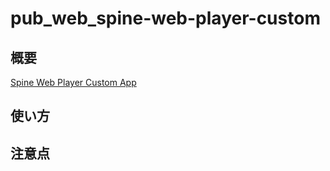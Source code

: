 # pub_web_spine-web-player-custom

## 概要

[Spine Web Player Custom App](https://t-tonyo-maru.github.io/pub_web_spine-web-player-custom/)

## 使い方

## 注意点
